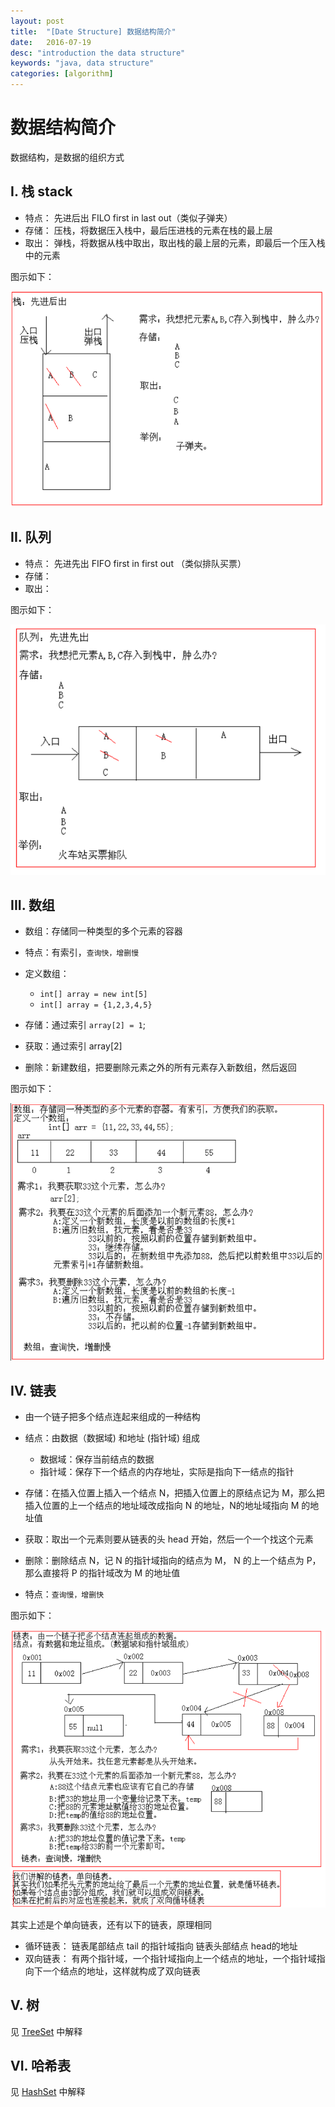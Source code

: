 ```yaml
---
layout: post
title:  "[Date Structure] 数据结构简介"
date:   2016-07-19
desc: "introduction the data structure"
keywords: "java, data structure"
categories: [algorithm]
---
```


# 数据结构简介

数据结构，是数据的组织方式

## I. 栈 stack

-	特点： 先进后出 FILO first in last out（类似子弹夹）
-	存储： 压栈，将数据压入栈中，最后压进栈的元素在栈的最上层
-	取出： 弹栈，将数据从栈中取出，取出栈的最上层的元素，即最后一个压入栈中的元素

图示如下：

![stack](/assets/blog/2016/07/stack.png)


## II. 队列

-	特点： 先进先出 FIFO first in first out （类似排队买票）
-	存储：
-	取出：

图示如下：

![queue](/assets/blog/2016/07/queue.png)

## III. 数组

-	数组：存储同一种类型的多个元素的容器
-	特点：有索引，```查询快，增删慢```
-	定义数组：
	-	```int[] array = new int[5]```
	-	```int[] array = {1,2,3,4,5}```

-	存储：通过索引 ```array[2] = 1```;
-	获取：通过索引 array[2]
-	删除：新建数组，把要删除元素之外的所有元素存入新数组，然后返回

图示如下：

![array](/assets/blog/2016/07/array.png)

## IV. 链表

-	由一个链子把多个结点连起来组成的一种结构
-	结点：由数据（数据域) 和地址 (指针域) 组成
	-	数据域：保存当前结点的数据
	-	指针域：保存下一个结点的内存地址，实际是指向下一结点的指针

-	存储：在插入位置上插入一个结点 N，把插入位置上的原结点记为 M，那么把插入位置的上一个结点的地址域改成指向 N 的地址，N的地址域指向 M 的地址值
-	获取：取出一个元素则要从链表的头 head 开始，然后一个一个找这个元素
-	删除：删除结点 N，记 N 的指针域指向的结点为 M， N 的上一个结点为 P， 那么直接将 P 的指针域改为 M 的地址值
-	特点：```查询慢，增删快```

图示如下：

![linkedlist](/assets/blog/2016/07/linkedlist.png)

其实上述是个单向链表，还有以下的链表，原理相同

-	循环链表： 链表尾部结点 tail 的指针域指向 链表头部结点 head的地址
-	双向链表： 有两个指针域，一个指针域指向上一个结点的地址，一个指针域指向下一个结点的地址，这样就构成了双向链表

## V. 树

见 [TreeSet](http://blog.lovian.org/java/2016/07/20/java-set.html) 中解释

## VI. 哈希表

见 [HashSet](http://blog.lovian.org/java/2016/07/20/java-set.html) 中解释


